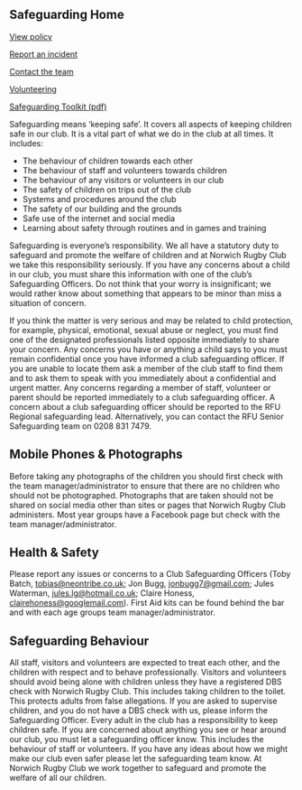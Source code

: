 ## Safeguarding Home

[View policy](nrfc-safeguarding-policy.md)

[Report an incident](report-an-incident.md)

[Contact the team](team.md)

[Volunteering](volunteering.md)

[Safeguarding Toolkit (pdf)](safeguardingtoolkit.pdf)

Safeguarding means ‘keeping safe’. It covers all aspects of keeping children safe in our club. It is a vital part of what we do in the club at all times. It includes:

* The behaviour of children towards each other
* The behaviour of staff and volunteers towards children
* The behaviour of any visitors or volunteers in our club
* The safety of children on trips out of the club
* Systems and procedures around the club
* The safety of our building and the grounds
* Safe use of the internet and social media
*  Learning about safety through routines and in games and training

Safeguarding is everyone’s responsibility. We all have a statutory duty to safeguard and promote the welfare of children and at Norwich Rugby Club we take this responsibility seriously. If you have any concerns about a child in our club, you must share this information with one of the club’s Safeguarding Officers. Do not think that your worry is insignificant; we would rather know about something that appears to be minor than miss a situation of concern.

If you think the matter is very serious and may be related to child protection, for example, physical, emotional, sexual abuse or neglect, you must find one of the designated professionals listed opposite immediately to share your concern. Any concerns you have or anything a child says to you must remain confidential once you have informed a club safeguarding officer. If you are unable to locate them ask a member of the club staff to find them and to ask them to speak with you immediately about a confidential and urgent matter. Any concerns regarding a member of staff, volunteer or parent should be reported immediately to a club safeguarding officer. A concern about a club safeguarding officer should be reported to the RFU Regional safeguarding lead. Alternatively, you can contact the RFU Senior Safeguarding team on 0208 831 7479.

## Mobile Phones & Photographs

Before taking any photographs of the children you should first check with the team manager/administrator to ensure that there are no children who should not be photographed. Photographs that are taken should not be shared on social media other than sites or pages that Norwich Rugby Club administers. Most year groups have a Facebook page but check with the team manager/administrator.

## Health & Safety

Please report any issues or concerns to a Club Safeguarding Officers (Toby Batch, tobias@neontribe.co.uk; Jon Bugg, jonbugg7@gmail.com; Jules Waterman, jules.lg@hotmail.co.uk; Claire Honess, clairehoness@googlemail.com). First Aid kits can be found behind the bar and with each age groups team manager/administrator.

## Safeguarding Behaviour

All staff, visitors and volunteers are expected to treat each other, and the children with respect and to behave professionally. Visitors and volunteers should avoid being alone with children unless they have a registered DBS check with Norwich Rugby Club. This includes taking children to the toilet. This protects adults from false allegations. If you are asked to supervise children, and you do not have a DBS check with us, please inform the Safeguarding Officer. Every adult in the club has a responsibility to keep children safe. If you are concerned about anything you see or hear around our club, you must let a safeguarding officer know. This includes the behaviour of staff or volunteers. If you have any ideas about how we might make our club even safer please let the safeguarding team know. At Norwich Rugby Club we work together to safeguard and promote the welfare of all our children.
